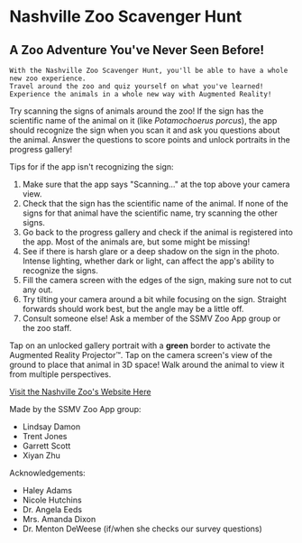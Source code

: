 # **Nashville Zoo Scavenger Hunt**
## A Zoo Adventure You've Never Seen Before!

```
With the Nashville Zoo Scavenger Hunt, you'll be able to have a whole new zoo experience.
Travel around the zoo and quiz yourself on what you've learned!
Experience the animals in a whole new way with Augmented Reality!
```

Try scanning the signs of animals around the zoo! If the sign has the scientific name of the animal on it (like *Potamochoerus porcus*), the app should recognize the sign when you scan it and ask you questions about the animal. Answer the questions to score points and unlock portraits in the progress gallery!

Tips for if the app isn't recognizing the sign:
1. Make sure that the app says "Scanning..." at the top above your camera view.
2. Check that the sign has the scientific name of the animal. If none of the signs for that animal have the scientific name, try scanning the other signs.
3. Go back to the progress gallery and check if the animal is registered into the app. Most of the animals are, but some might be missing!
4. See if there is harsh glare or a deep shadow on the sign in the photo. Intense lighting, whether dark or light, can affect the app's ability to recognize the signs.
5. Fill the camera screen with the edges of the sign, making sure not to cut any out.
6. Try tilting your camera around a bit while focusing on the sign. Straight forwards should work best, but the angle may be a little off.
7. Consult someone else! Ask a member of the SSMV Zoo App group or the zoo staff.

Tap on an unlocked gallery portrait with a **green** border to activate the Augmented Reality Projector:tm:. Tap on the camera screen's view of the ground to place that animal in 3D space! Walk around the animal to view it from multiple perspectives.

[Visit the Nashville Zoo's Website Here](https://www.nashvillezoo.org/)

Made by the SSMV Zoo App group:
- Lindsay Damon
- Trent Jones
- Garrett Scott
- Xiyan Zhu

Acknowledgements:
- Haley Adams
- Nicole Hutchins
- Dr. Angela Eeds
- Mrs. Amanda Dixon
- Dr. Menton DeWeese (if/when she checks our survey questions)
